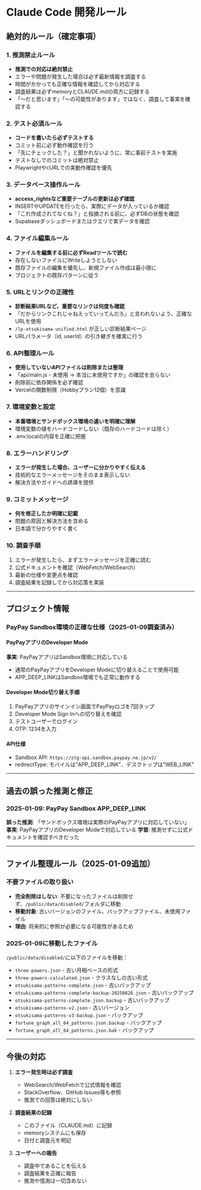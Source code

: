 # Claude Code 開発ルール

## 絶対的ルール（確定事項）

### 1. 推測禁止ルール
- **推測での対応は絶対禁止**
- エラーや問題が発生した場合は必ず最新情報を調査する
- 時間がかかっても正確な情報を確認してから対応する
- 調査結果は必ずmemoryとCLAUDE.mdの両方に記録する
- 「〜だと思います」「〜の可能性があります」ではなく、調査して事実を確認する

### 2. テスト必須ルール
- **コードを書いたら必ずテストする**
- コミット前に必ず動作確認を行う
- 「先にチェックした？」と聞かれないように、常に事前テストを実施
- テストなしでのコミットは絶対禁止
- PlaywrightやcURLでの実動作確認を優先

### 3. データベース操作ルール
- **access_rightsなど重要テーブルの更新は必ず確認**
- INSERTやUPDATEを行ったら、実際にデータが入っているか確認
- 「これ作成されてなくね？」と指摘される前に、必ずDBの状態を確認
- Supabaseダッシュボードまたはクエリで実データを確認

### 4. ファイル編集ルール
- **ファイルを編集する前に必ずReadツールで読む**
- 存在しないファイルにWriteしようとしない
- 既存ファイルの編集を優先し、新規ファイル作成は最小限に
- プロジェクトの既存パターンに従う

### 5. URLとリンクの正確性
- **診断結果URLなど、重要なリンクは何度も確認**
- 「だからリンクこれじゃねえっていってんだろ」と言われないよう、正確なURLを使用
- `/lp-otsukisama-unified.html` が正しい診断結果ページ
- URLパラメータ（id, userId）の引き継ぎを確実に行う

### 6. API整理ルール
- **使用していないAPIファイルは削除または整理**
- 「api/main.js - 未使用 → 本当に未使用ですか」の確認を怠らない
- 削除前に依存関係を必ず確認
- Vercelの関数制限（Hobbyプラン12個）を意識

### 7. 環境変数と設定
- **本番環境とサンドボックス環境の違いを明確に理解**
- 環境変数の値をハードコードしない（既存のハードコードは除く）
- .env.localの内容を正確に把握

### 8. エラーハンドリング
- **エラーが発生した場合、ユーザーに分かりやすく伝える**
- 技術的なエラーメッセージをそのまま表示しない
- 解決方法やガイドへの誘導を提供

### 9. コミットメッセージ
- **何を修正したか明確に記載**
- 問題の原因と解決方法を含める
- 日本語で分かりやすく書く

### 10. 調査手順
1. エラーが発生したら、まずエラーメッセージを正確に読む
2. 公式ドキュメントを確認（WebFetch/WebSearch）
3. 最新の仕様や変更点を確認
4. 調査結果を記録してから対応策を実装

---

## プロジェクト情報

### PayPay Sandbox環境の正確な仕様（2025-01-09調査済み）

#### PayPayアプリのDeveloper Mode
**事実**: PayPayアプリはSandbox環境に対応している
- 通常のPayPayアプリをDeveloper Modeに切り替えることで使用可能
- APP_DEEP_LINKはSandbox環境でも正常に動作する

#### Developer Mode切り替え手順
1. PayPayアプリのサインイン画面でPayPayロゴを7回タップ
2. Developer Mode Sign Inへの切り替えを確認
3. テストユーザーでログイン
4. OTP: 1234を入力

#### API仕様
- Sandbox API: `https://stg-api.sandbox.paypay.ne.jp/v2/`
- redirectType: モバイルは"APP_DEEP_LINK"、デスクトップは"WEB_LINK"

---

## 過去の誤った推測と修正

### 2025-01-09: PayPay Sandbox APP_DEEP_LINK
**誤った推測**: 「サンドボックス環境は実際のPayPayアプリに対応していない」
**事実**: PayPayアプリのDeveloper Modeで対応している
**学習**: 推測せずに公式ドキュメントを確認すべきだった

---

## ファイル整理ルール（2025-01-09追加）

### 不要ファイルの取り扱い
- **完全削除はしない**: 不要になったファイルは削除せず、`/public/data/disabled/`フォルダに移動
- **移動対象**: 古いバージョンのファイル、バックアップファイル、未使用ファイル
- **理由**: 将来的に参照が必要になる可能性があるため

### 2025-01-09に移動したファイル
`/public/data/disabled/`に以下のファイルを移動：
- `three-powers.json` - 古い月相ベースの形式
- `three-powers-calculated.json` - クラスなしの古い形式
- `otsukisama-patterns-complete.json` - 古いバックアップ
- `otsukisama-patterns-complete-backup-20250828.json` - 古いバックアップ
- `otsukisama-patterns-complete.json.backup` - 古いバックアップ
- `otsukisama-patterns-v2.json` - 古いバージョン
- `otsukisama-patterns-v3-backup.json` - バックアップ
- `fortune_graph_all_64_patterns.json.backup` - バックアップ
- `fortune_graph_all_64_patterns.json.bak` - バックアップ

---

## 今後の対応

1. **エラー発生時は必ず調査**
   - WebSearch/WebFetchで公式情報を確認
   - StackOverflow、GitHub Issues等も参照
   - 推測での回答は絶対にしない

2. **調査結果の記録**
   - このファイル（CLAUDE.md）に記録
   - memoryシステムにも保存
   - 日付と調査元を明記

3. **ユーザーへの報告**
   - 調査中であることを伝える
   - 調査結果を正確に報告
   - 推測や憶測は一切含めない